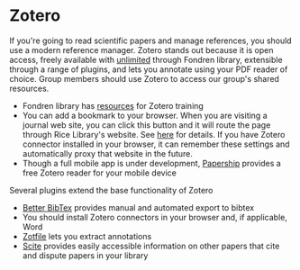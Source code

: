 # Zotero

If you're going to read scientific papers and manage references, you should use a modern reference manager.
Zotero stands out because it is open access, freely available with [unlimited](https://library.rice.edu/news/new-subscription-unlimited-file-syncing-storage-rice-zotero-users) through Fondren library, extensible through a range of plugins, and lets you annotate using your PDF reader of choice.
Group members should use Zotero to access our group's shared resources.

* Fondren library has [resources](https://fondrenlearning.blogs.rice.edu/zotero/) for Zotero training
* You can add a bookmark to your browser. When you are visiting a journal web site, you can click this button and it will route the page through Rice Library's website. See [here](https://paperpile.com/p/proxy-rice/) for details. If you have Zotero connector installed in your browser, it can remember these settings and automatically proxy that website in the future.
* Though a full mobile app is under development, [Papership](https://www.papershipapp.com/) provides a free Zotero reader for your mobile device

Several plugins extend the base functionality of Zotero

* [Better BibTex](https://retorque.re/zotero-better-bibtex/installation/) provides manual and automated export to bibtex
* You should install Zotero connectors in your browser and, if applicable, Word
* [Zotfile](http://zotfile.com/) lets you extract annotations
* [Scite](https://github.com/scitedotai/scite-zotero-plugin/releases) provides easily accessible information on other papers that cite and dispute papers in your library
